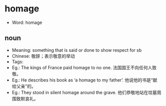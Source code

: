 # homage

- Word: homage

## noun

- Meaning: something that is said or done to show respect for sb
- Chinese: 敬辞；表示敬意的举动
- Tags: 
- Eg.: The kings of France paid homage to no one. 法国国王不向任何人致敬。
- Eg.: He describes his book as ‘a homage to my father’. 他说他的书是“献给父亲”的。
- Eg.: They stood in silent homage around the grave. 他们恭敬地站在坟墓周围致默哀礼。

